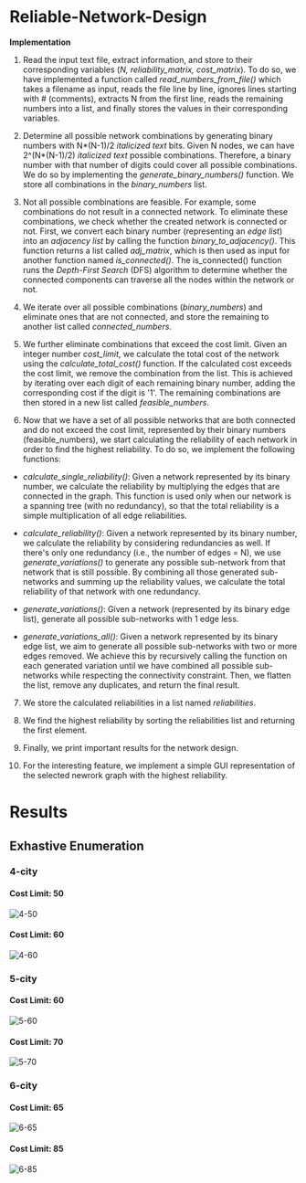 # Reliable-Network-Design

**Implementation**

1.   Read the input text file, extract information, and store to their corresponding variables (*N, reliability_matrix, cost_matrix*). To do so, we have implemented a function called *read_numbers_from_file()* which takes a filename as input, reads the file line by line, ignores lines starting with # (comments), extracts N from the first line, reads the remaining numbers into a list, and finally stores the values in their corresponding variables.

2.   Determine all possible network combinations by generating binary numbers with N*(N-1)/2 *italicized text* bits. Given N nodes, we can have 2^(N*(N-1)/2) *italicized text* possible combinations. Therefore, a binary number with that number of digits could cover all possible combinations. We do so by implementing the *generate_binary_numbers()* function. We store all combinations in the *binary_numbers* list.

3. Not all possible combinations are feasible. For example, some combinations do not result in a connected network. To eliminate these combinations, we check whether the created network is connected or not. First, we convert each binary number (representing an *edge list*) into an *adjacency list* by calling the function *binary_to_adjacency()*. This function returns a list called *adj_matrix*, which is then used as input for another function named *is_connected()*. The is_connected() function runs the *Depth-First Search* (DFS) algorithm to determine whether the connected components can traverse all the nodes within the network or not.

4. We iterate over all possible combinations (*binary_numbers*) and eliminate ones that are not connected, and store the remaining to another list called *connected_numbers*.

5. We further eliminate combinations that exceed the cost limit. Given an integer number *cost_limit*, we calculate the total cost of the network using the *calculate_total_cost()* function. If the calculated cost exceeds the cost limit, we remove the combination from the list. This is achieved by iterating over each digit of each remaining binary number, adding the corresponding cost if the digit is '1'. The remaining combinations are then stored in a new list called *feasible_numbers*.

6. Now that we have a set of all possible networks that are both connected and do not exceed the cost limit, represented by their binary numbers (feasible_numbers), we start calculating the reliability of each network in order to find the highest reliability. To do so, we implement the following functions:

*   *calculate_single_reliability()*: Given a network represented by its binary number, we calculate the reliability by multiplying the edges that are connected in the graph. This function is used only when our network is a spanning tree (with no redundancy), so that the total reliability is a simple multiplication of all edge reliabilities.

*   *calculate_reliability()*: Given a network represented by its binary number, we calculate the reliability by considering redundancies as well. If there's only one redundancy (i.e., the number of edges = N), we use *generate_variations()* to generate any possible sub-network from that network that is still possible. By combining all those generated sub-networks and summing up the reliability values, we calculate the total reliability of that network with one redundancy.

*   *generate_variations()*: Given a network (represented by its binary edge list), generate all possible sub-networks with 1 edge less.

*   *generate_variations_all()*: Given a network represented by its binary edge list, we aim to generate all possible sub-networks with two or more edges removed. We achieve this by recursively calling the function on each generated variation until we have combined all possible sub-networks while respecting the connectivity constraint. Then, we flatten the list, remove any duplicates, and return the final result.

7. We store the calculated reliabilities in a list named *reliabilities*.

8. We find the highest reliability by sorting the reliabilities list and returning the first element.

9. Finally, we print important results for the network design.

10. For the interesting feature, we implement a simple GUI representation of the selected newrork graph with the highest reliability.

# Results

## Exhastive Enumeration

### 4-city

#### Cost Limit: 50
![4-50](https://i.ibb.co/z4mBZdc/4-50.png)

#### Cost Limit: 60
![4-60](https://i.ibb.co/bFWbwsK/4-60.png)

### 5-city

#### Cost Limit: 60
![5-60](https://i.ibb.co/YcRdKTk/5-60.png)

#### Cost Limit: 70
![5-70](https://i.ibb.co/JBH8hvS/5-70.png)

### 6-city

#### Cost Limit: 65
![6-65](https://i.ibb.co/s21PLk5/6-65.png)

#### Cost Limit: 85
![6-85](https://i.ibb.co/f8NPvvW/6-85.png)
